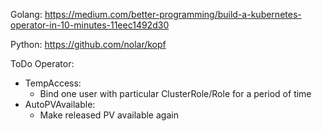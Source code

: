 Golang:
https://medium.com/better-programming/build-a-kubernetes-operator-in-10-minutes-11eec1492d30

Python:
https://github.com/nolar/kopf




ToDo Operator:

- TempAccess:
  - Bind one user with particular ClusterRole/Role for a period of time
- AutoPVAvailable:
  - Make released PV available again